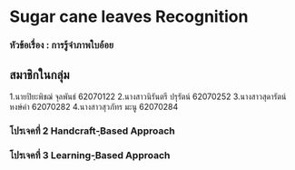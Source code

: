# Sugar cane leaves Recognition

<h3> หัวข้อเรื่อง : การรู้จำภาพใบอ้อย <h3>

## สมาชิกในกลุ่ม
1.นายปิยะพิชฌ์ จุลพันธ์ 62070122
2.นางสาวนิรันตรี  ปรุรัตน์ 62070252
3.นางสาวสุดารัตน์ หงษ์คำ 62070282                                                                                                        4.นางสาวสุวภัทร มะนู   62070284

 <h3>โปรเจคที่ 2 Handcraft-ฺBased Approach<h3>
 
 <h3>โปรเจคที่ 3  Learning-ฺBased Approach<h3>
  
